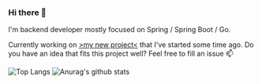 ### Hi there 👋

I'm backend developer mostly focused on Spring / Spring Boot / Go.  

Currently working on [>my new project<](https://github.com/siwonpawel/microservice-restaurant) that I've started some time ago. Do you have an idea that fits this project well? Feel free to fill an issue 📫

![Top Langs](https://github-readme-stats.vercel.app/api/top-langs/?username=siwonpawel&hide=html&layout=compact&theme=dark)
![Anurag's github stats](https://github-readme-stats.vercel.app/api?username=siwonpawel&show_icons=true&theme=dark&include_all_commits=true)
 
<!--
**siwonpawel/siwonpawel** is a ✨ _special_ ✨ repository because its `README.md` (this file) appears on your GitHub profile.

Here are some ideas to get you started:

- 🔭 I’m currently working on ...
- 🌱 I’m currently learning ...
- 👯 I’m looking to collaborate on ...
- 🤔 I’m looking for help with ...
- 💬 Ask me about ...
- 📫 How to reach me: ...
- 😄 Pronouns: ...
- ⚡ Fun fact: ...
-->
